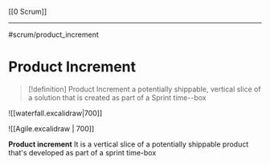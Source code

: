 [[0 Scrum]]


----
#scrum/product_increment

# Product Increment
>[!definition] Product Increment
>a potentially shippable, vertical slice of a solution that is created as part of a Sprint time--box

![[waterfall.excalidraw|700]]


![[Agile.excalidraw | 700]]

**Product increment**
It is a vertical slice of a potentially shippable product that's developed as part of a sprint time-box


